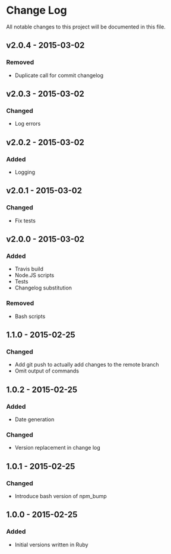 # Change Log
All notable changes to this project will be documented in this file.

## v2.0.4 - 2015-03-02
### Removed
- Duplicate call for commit changelog

## v2.0.3 - 2015-03-02
### Changed
- Log errors

## v2.0.2 - 2015-03-02
### Added
- Logging

## v2.0.1 - 2015-03-02
### Changed
- Fix tests

## v2.0.0 - 2015-03-02
### Added
- Travis build
- Node.JS scripts
- Tests
- Changelog substitution

### Removed
- Bash scripts

## 1.1.0 - 2015-02-25
### Changed
- Add git push to actually add changes to the remote branch
- Omit output of commands

## 1.0.2 - 2015-02-25
### Added
- Date generation

### Changed
- Version replacement in change log

## 1.0.1 - 2015-02-25
### Changed
- Introduce bash version of npm_bump

## 1.0.0 - 2015-02-25
### Added
- Initial versions written in Ruby
